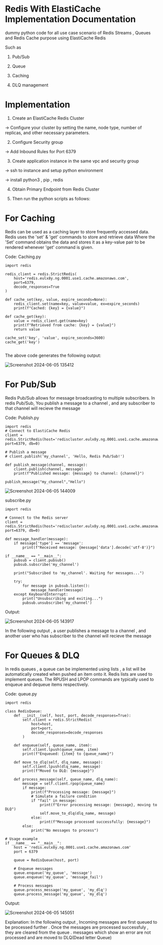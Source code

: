 # Redis With ElastiCache Implementation Documentation

dummy python code for all use case scenario of Redis Streams , Queues and Redis Cache purpose using ElastiCache Redis 

Such as

1. Pub/Sub

2. Queue

3. Caching

4. DLQ management

# Implementation

1. Create an ElastiCache Redis Cluster 

→ Configure your cluster by setting the name, node type, number of replicas, and other necessary parameters.

2. Configure Security group 

→ Add Inbound Rules for Port 6379

3. Create application instance in the same vpc and security group

→ ssh to instance and setup python environment

-> install python3 , pip , redis

4. Obtain Primary Endpoint from Redis Cluster

5. Then run the python scripts as follows: 

# For Caching 

Redis can be used as a caching layer to store frequently accessed data.
Redis uses the 'set' & 'get' commands to store and retrieve data
Where the 'Set' command obtains the data and stores it as a key-value pair to be rendered whenever 'get' command is given.

Code: Caching.py
```
import redis

redis_client = redis.StrictRedis(
    host='redis.eulx8y.ng.0001.use1.cache.amazonaws.com', 
    port=6379, 
    decode_responses=True
)

def cache_set(key, value, expire_seconds=None):
    redis_client.set(name=key, value=value, ex=expire_seconds)
    print(f"Cached: {key} = {value}")

def cache_get(key):
    value = redis_client.get(name=key)
    print(f"Retrieved from cache: {key} = {value}")
    return value

cache_set('key', 'value', expire_seconds=3600)
cache_get('key')
    
```


The above code generates the following output:

![Screenshot 2024-06-05 135412](https://github.com/YashPradhan77/Redis-with-ElastiCache/assets/83752766/c6cabbff-7cf4-4b1d-bc1b-331412277186)

# For Pub/Sub 

Redis Pub/Sub allows for message broadcasting to multiple subscribers.
In redis Pub/Sub, You publish a message to a channel , and any subscriber to that channel will recieve the message

Code: Publish.py 
```
import redis
# Connect to ElastiCache Redis
client = redis.StrictRedis(host='rediscluster.eulx8y.ng.0001.use1.cache.amazonaws.com', port=6379, db=0)

# Publish a message
# client.publish('my_channel', 'Hello, Redis Pub/Sub!')
    
def publish_message(channel, message):
    client.publish(channel, message)
    print(f"Published message: {message} to channel: {channel}")

publish_message("my_channel","Hello")
```

![Screenshot 2024-06-05 144009](https://github.com/YashPradhan77/Redis-with-ElastiCache/assets/83752766/5d30704c-f96c-4954-a584-4c84680acb7b)

subscribe.py
```
import redis

# Connect to the Redis server
client = redis.StrictRedis(host='rediscluster.eulx8y.ng.0001.use1.cache.amazonaws.com', port=6379, db=0)

def message_handler(message):
    if message['type'] == 'message':
        print(f"Received message: {message['data'].decode('utf-8')}")

if __name__ == "__main__":
    pubsub = client.pubsub()
    pubsub.subscribe('my_channel')
    
    print("Subscribed to 'my_channel'. Waiting for messages...")
    
    try:
        for message in pubsub.listen():
            message_handler(message)
    except KeyboardInterrupt:
        print("Unsubscribing and exiting...")
        pubsub.unsubscribe('my_channel')

```
Output:

![Screenshot 2024-06-05 143917](https://github.com/YashPradhan77/Redis-with-ElastiCache/assets/83752766/4624ff52-d906-43a7-a346-aa5a35b8b537)

In the following output , a user publishes a message to a channel , and another user who has subscriber to the channel will recieve the message

# For Queues & DLQ
In redis queues , a queue can be implemented using lists , a list will be automatically created when pushed an item onto it.
Redis lists are used to implement queues. The RPUSH and LPOP commands are typically used to enqueue and dequeue items respectively.

Code: queue.py 
```
import redis

class RedisQueue:
    def __init__(self, host, port, decode_responses=True):
        self.client = redis.StrictRedis(
            host=host,
            port=port,
            decode_responses=decode_responses
        )

    def enqueue(self, queue_name, item):
        self.client.lpush(queue_name, item)
        print(f"Enqueued: {item} to {queue_name}")

    def move_to_dlq(self, dlq_name, message):
        self.client.lpush(dlq_name, message)
        print(f"Moved to DLQ: {message}")
    
    def process_message(self, queue_name, dlq_name):
        message = self.client.rpop(queue_name)
        if message:
            print(f"Processing message: {message}")
            # Simulate a failure condition
            if "fail" in message:
                print(f"Error processing message: {message}, moving to DLQ")
                self.move_to_dlq(dlq_name, message)
            else:
                print(f"Message processed successfully: {message}")
        else:
            print("No messages to process")

# Usage example
if __name__ == "__main__":
    host = 'redis.eulx8y.ng.0001.use1.cache.amazonaws.com'
    port = 6379

    queue = RedisQueue(host, port)
    
    # Enqueue messages
    queue.enqueue('my_queue', 'message')
    queue.enqueue('my_queue', 'message_fail')
    
    # Process messages
    queue.process_message('my_queue', 'my_dlq')
    queue.process_message('my_queue', 'my_dlq')
```

Output:

![Screenshot 2024-06-05 145051](https://github.com/YashPradhan77/Redis-with-ElastiCache/assets/83752766/1f264271-63ca-4dab-a791-e0e2023b07e3)

Explanation:
In the following output , Incoming messages are first queued to be processed further . Once the messages are processed successfuly  , they are cleared from the queue . messages which show an error are not processed and are moved to DLQ(Dead letter Queue)
